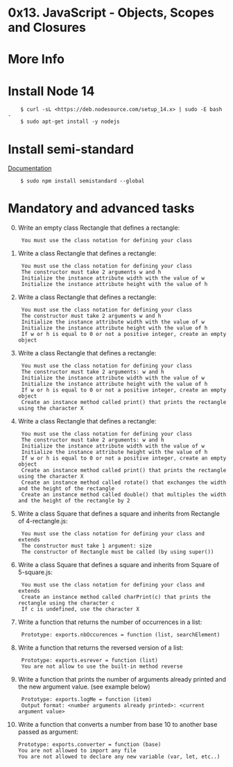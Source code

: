 # 0x13. JavaScript - Objects, Scopes and Closures

# More Info

# Install Node 14
        $ curl -sL <https://deb.nodesource.com/setup_14.x> | sudo -E bash -
        $ sudo apt-get install -y nodejs

# Install semi-standard

[Documentation](https://github.com/standard/semistandard)

        $ sudo npm install semistandard --global

# Mandatory and advanced tasks

0. Write an empty class Rectangle that defines a rectangle:

        You must use the class notation for defining your class
1. Write a class Rectangle that defines a rectangle:

        You must use the class notation for defining your class
        The constructor must take 2 arguments w and h
        Initialize the instance attribute width with the value of w
        Initialize the instance attribute height with the value of h

2. Write a class Rectangle that defines a rectangle:

        You must use the class notation for defining your class
        The constructor must take 2 arguments w and h
        Initialize the instance attribute width with the value of w
        Initialize the instance attribute height with the value of h
        If w or h is equal to 0 or not a positive integer, create an empty object

3. Write a class Rectangle that defines a rectangle:

        You must use the class notation for defining your class
        The constructor must take 2 arguments: w and h
        Initialize the instance attribute width with the value of w
        Initialize the instance attribute height with the value of h
        If w or h is equal to 0 or not a positive integer, create an empty object
        Create an instance method called print() that prints the rectangle using the character X

4. Write a class Rectangle that defines a rectangle:

        You must use the class notation for defining your class
        The constructor must take 2 arguments: w and h
        Initialize the instance attribute width with the value of w
        Initialize the instance attribute height with the value of h
        If w or h is equal to 0 or not a positive integer, create an empty object
        Create an instance method called print() that prints the rectangle using the character X
        Create an instance method called rotate() that exchanges the width and the height of the rectangle
        Create an instance method called double() that multiples the width and the height of the rectangle by 2

5. Write a class Square that defines a square and inherits from Rectangle of 4-rectangle.js:

        You must use the class notation for defining your class and extends
        The constructor must take 1 argument: size
        The constructor of Rectangle must be called (by using super())

6. Write a class Square that defines a square and inherits from Square of 5-square.js:

        You must use the class notation for defining your class and extends
        Create an instance method called charPrint(c) that prints the rectangle using the character c
        If c is undefined, use the character X

7. Write a function that returns the number of occurrences in a list:

        Prototype: exports.nbOccurences = function (list, searchElement)

8. Write a function that returns the reversed version of a list:

        Prototype: exports.esrever = function (list)
        You are not allow to use the built-in method reverse

9. Write a function that prints the number of arguments already printed and the new argument value. (see example below)

        Prototype: exports.logMe = function (item)
        Output format: <number arguments already printed>: <current argument value>

10. Write a function that converts a number from base 10 to another base passed as argument:

        Prototype: exports.converter = function (base)
        You are not allowed to import any file
        You are not allowed to declare any new variable (var, let, etc..)
